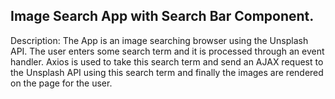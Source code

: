 ## Image Search App with Search Bar Component.
Description: The App is an image searching browser using the Unsplash API. The user enters some search term and it is processed through an event handler. Axios is used to take this search term and send an AJAX request to the Unsplash API using this search term and finally the images are rendered on the page for the user. 
